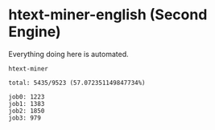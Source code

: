 # htext-miner-english (Second Engine)

Everything doing here is automated.

```
htext-miner

total: 5435/9523 (57.072351149847734%)

job0: 1223
job1: 1383
job2: 1850
job3: 979
```